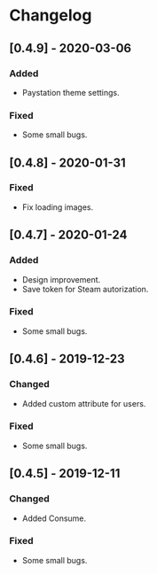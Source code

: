 # Changelog

## [0.4.9] - 2020-03-06

### Added

- Paystation theme settings.

### Fixed

- Some small bugs.



## [0.4.8] - 2020-01-31

### Fixed

- Fix loading images.



## [0.4.7] - 2020-01-24

### Added

- Design improvement.
- Save token for Steam autorization.

### Fixed

- Some small bugs.



## [0.4.6] - 2019-12-23

### Changed

- Added custom attribute for users.

### Fixed

- Some small bugs.



## [0.4.5] - 2019-12-11

### Changed

- Added Consume.

### Fixed

- Some small bugs.

